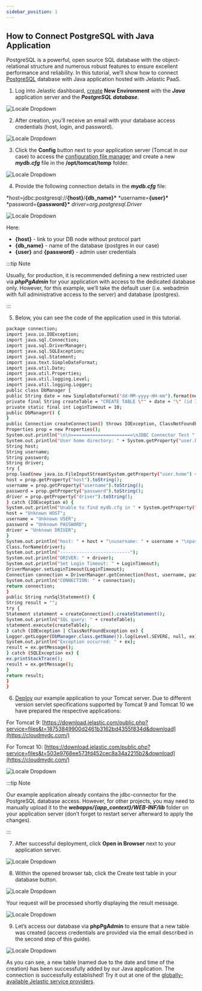 ```yaml
---
sidebar_position: 1
---
```


## How to Connect PostgreSQL with Java Application

PostgreSQL is a powerful, open source SQL database with the object-relational structure and numerous robust features to ensure excellent performance and reliability. In this tutorial, we’ll show how to connect [PostgreSQL](https://cloudmydc.com/) database with Java application hosted with Jelastic PaaS.

1. Log into Jelastic dashboard, [create](https://cloudmydc.com/) **New Environment** with the **_Java_** application server and the **_PostgreSQL database_**.

<div style={{
    display:'flex',
    justifyContent: 'center',
    margin: '0 0 1rem 0'
}}>

![Locale Dropdown](./img/JavaConnection/new-env.png)

</div>

2. After creation, you’ll receive an email with your database access credentials (host, login, and password).

<div style={{
    display:'flex',
    justifyContent: 'center',
    margin: '0 0 1rem 0'
}}>

![Locale Dropdown](./img/JavaConnection/email.png)

</div>

3. Click the **Config** button next to your application server (Tomcat in our case) to access the [configuration file manager](http://localhost:3000/docs/ApplicationSetting/Configuration%20File%20Manager) and create a new **_mydb.cfg_** file in the **/opt/tomcat/temp** folder.

<div style={{
    display:'flex',
    justifyContent: 'center',
    margin: '0 0 1rem 0'
}}>

![Locale Dropdown](./img/JavaConnection/new-file1.png)

</div>

4. Provide the following connection details in the **_mydb.cfg_** file:

\*host=jdbc:postgresql://**{host}**/**{db_name}\***
\*username=**{user}\***
\*password=**{password}\***
_driver=org.postgresql.Driver_

<div style={{
    display:'flex',
    justifyContent: 'center',
    margin: '0 0 1rem 0'
}}>

![Locale Dropdown](./img/JavaConnection/mydbcfg.png)

</div>

Here:

- **{host}** - link to your DB node without protocol part
- **{db_name}** - name of the database (postgres in our case)
- **{user}** and **{password}** - admin user credentials

:::tip Note

Usually, for production, it is recommended defining a new restricted user via **_phpPgAdmin_** for your application with access to the dedicated database only.
However, for this example, we’ll take the default user (i.e. webadmin with full administrative access to the server) and database (postgres).

:::

5. Below, you can see the code of the application used in this tutorial.

```bash
package connection;
import java.io.IOException;
import java.sql.Connection;
import java.sql.DriverManager;
import java.sql.SQLException;
import java.sql.Statement;
import java.text.SimpleDateFormat;
import java.util.Date;
import java.util.Properties;
import java.util.logging.Level;
import java.util.logging.Logger;
public class DbManager {
public String date = new SimpleDateFormat("dd-MM-yyyy-HH-mm").format(new Date());
private final String createTable = "CREATE TABLE \"" + date + "\" (id INT, data VARCHAR(100));";
private static final int LoginTimeout = 10;
public DbManager() {
}
public Connection createConnection() throws IOException, ClassNotFoundException, SQLException {
Properties prop = new Properties();
System.out.println("\n\n=======================\nJDBC Connector Test " + date);
System.out.println("User home directory: " + System.getProperty("user.home"));
String host;
String username;
String password;
String driver;
try {
prop.load(new java.io.FileInputStream(System.getProperty("user.home") + "/mydb.cfg"));
host = prop.getProperty("host").toString();
username = prop.getProperty("username").toString();
password = prop.getProperty("password").toString();
driver = prop.getProperty("driver").toString();
} catch (IOException e) {
System.out.println("Unable to find mydb.cfg in " + System.getProperty("user.home") + "\n Please make sure that configuration file created in this folder.");
host = "Unknown HOST";
username = "Unknown USER";
password = "Unknown PASSWORD";
driver = "Unknown DRIVER";
}
System.out.println("host: " + host + "\nusername: " + username + "\npassword: " + password + "\ndriver: " + driver);
Class.forName(driver);
System.out.println("--------------------------");
System.out.println("DRIVER: " + driver);
System.out.println("Set Login Timeout: " + LoginTimeout);
DriverManager.setLoginTimeout(LoginTimeout);
Connection connection = DriverManager.getConnection(host, username, password);
System.out.println("CONNECTION: " + connection);
return connection;
}
public String runSqlStatement() {
String result = "";
try {
Statement statement = createConnection().createStatement();
System.out.println("SQL query: " + createTable);
statement.execute(createTable);
} catch (IOException | ClassNotFoundException ex) {
Logger.getLogger(DbManager.class.getName()).log(Level.SEVERE, null, ex);
System.out.println("Exception occurred: " + ex);
result = ex.getMessage();
} catch (SQLException ex) {
ex.printStackTrace();
result = ex.getMessage();
}
return result;
}
}
```

6. [Deploy](https://cloudmydc.com/) our example application to your Tomcat server. Due to different version servlet specifications supported by Tomcat 9 and Tomcat 10 we have prepared the respective applications:

For Tomcat 9: [https://download.jelastic.com/public.php?service=files&t=18753849900d2461b3162bd4355f834d&download](https://cloudmydc.com/)

For Tomcat 10: [https://download.jelastic.com/public.php?service=files&t=503e9768ee573fd452cec8a34a2215b2&download](https://cloudmydc.com/)

<div style={{
    display:'flex',
    justifyContent: 'center',
    margin: '0 0 1rem 0'
}}>

![Locale Dropdown](./img/JavaConnection/deploy-from-url-p.png)

</div>

:::tip Note

Our example application already contains the jdbc-connector for the PostgreSQL database access. However, for other projects, you may need to manually upload it to the **_webapps/{app_context}/WEB-INF/lib_** folder on your application server (don’t forget to restart server afterward to apply the changes).

:::

7. After successful deployment, click **Open in Browser** next to your application server.

<div style={{
    display:'flex',
    justifyContent: 'center',
    margin: '0 0 1rem 0'
}}>

![Locale Dropdown](./img/JavaConnection/oib.png)

</div>

8. Within the opened browser tab, click the Create test table in your database button.

<div style={{
    display:'flex',
    justifyContent: 'center',
    margin: '0 0 1rem 0'
}}>

![Locale Dropdown](./img/JavaConnection/test-app.png)

</div>

Your request will be processed shortly displaying the result message.

<div style={{
    display:'flex',
    justifyContent: 'center',
    margin: '0 0 1rem 0'
}}>

![Locale Dropdown](./img/JavaConnection/ok.png)

</div>

9. Let’s access our database via **phpPgAdmin** to ensure that a new table was created (access credentials are provided via the email described in the second step of this guide).

<div style={{
    display:'flex',
    justifyContent: 'center',
    margin: '0 0 1rem 0'
}}>

![Locale Dropdown](./img/JavaConnection/pgadmin1.png)

</div>

As you can see, a new table (named due to the date and time of the creation) has been successfully added by our Java application. The connection is successfully established! Try it out at one of the [globally-available Jelastic service providers](https://cloudmydc.com/).
